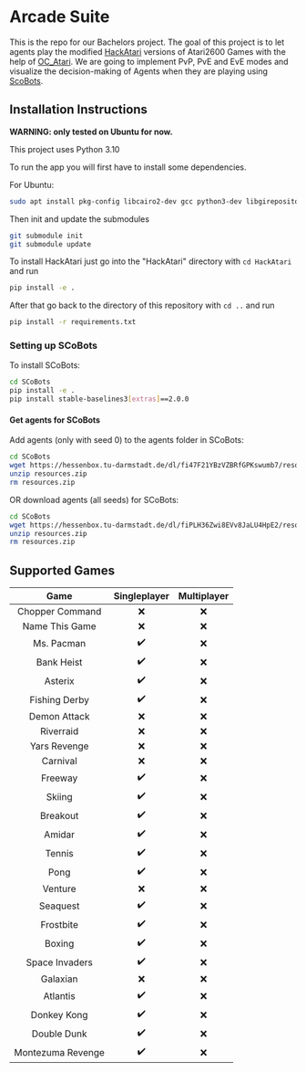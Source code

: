 # Arcade Suite
This is the repo for our Bachelors project.
The goal of this project is to let agents play the modified [HackAtari](https://github.com/k4ntz/HackAtari)
versions of Atari2600 Games with the help of [OC_Atari](https://github.com/k4ntz/OC_Atari).
We are going to implement PvP, PvE and EvE modes and visualize
the decision-making of Agents when they are playing using [ScoBots](https://github.com/k4ntz/SCoBots).

## Installation Instructions
**WARNING: only tested on Ubuntu for now.**

This project uses Python 3.10

To run the app you will first have to install some dependencies.

For Ubuntu:
````bash
sudo apt install pkg-config libcairo2-dev gcc python3-dev libgirepository1.0-dev
````

Then init and update the submodules
````bash
git submodule init
git submodule update
````

To install HackAtari just go into the "HackAtari" directory with ```cd HackAtari``` and run
````bash
pip install -e .
````

After that go back to the directory of this repository with ```cd ..``` and run
````bash
pip install -r requirements.txt
````

### Setting up SCoBots
To install SCoBots:
````bash
cd SCoBots
pip install -e .
pip install stable-baselines3[extras]==2.0.0
````

#### Get agents for SCoBots
Add agents (only with seed 0) to the agents folder in SCoBots:
````bash
cd SCoBots
wget https://hessenbox.tu-darmstadt.de/dl/fi47F21YBzVZBRfGPKswumb7/resources_seed0.zip
unzip resources.zip
rm resources.zip
````
OR download agents (all seeds) for SCoBots:
````bash
cd SCoBots
wget https://hessenbox.tu-darmstadt.de/dl/fiPLH36Zwi8EVv8JaLU4HpE2/resources_all.zip
unzip resources.zip
rm resources.zip
````


## Supported Games
| Game | Singleplayer | Multiplayer |
| :--: | :----------: | :---------: |
| Chopper Command | :x: | :x: |
| Name This Game | :x: | :x: |
| Ms. Pacman | :heavy_check_mark: | :x: |
| Bank Heist | :heavy_check_mark: | :x: |
| Asterix | :heavy_check_mark: | :x: |
| Fishing Derby | :heavy_check_mark: | :x: |
| Demon Attack | :x: | :x: |
| Riverraid | :x: | :x: |
| Yars Revenge | :x: | :x: |
| Carnival | :x: | :x: |
| Freeway | :heavy_check_mark: | :x: |
| Skiing | :heavy_check_mark: | :x: |
| Breakout | :heavy_check_mark: | :x: |
| Amidar | :heavy_check_mark: | :x: | 
| Tennis | :heavy_check_mark: | :x: |
| Pong | :heavy_check_mark: | :x: |
| Venture | :x: | :x: |
| Seaquest | :heavy_check_mark: | :x: |
| Frostbite | :heavy_check_mark: | :x: |
| Boxing | :heavy_check_mark: | :x: |
| Space Invaders | :heavy_check_mark: | :x: |
| Galaxian | :x: | :x: |
| Atlantis | :heavy_check_mark: | :x: |
| Donkey Kong | :heavy_check_mark: | :x: |
| Double Dunk | :heavy_check_mark: | :x: |
| Montezuma Revenge | :heavy_check_mark: | :x: |
